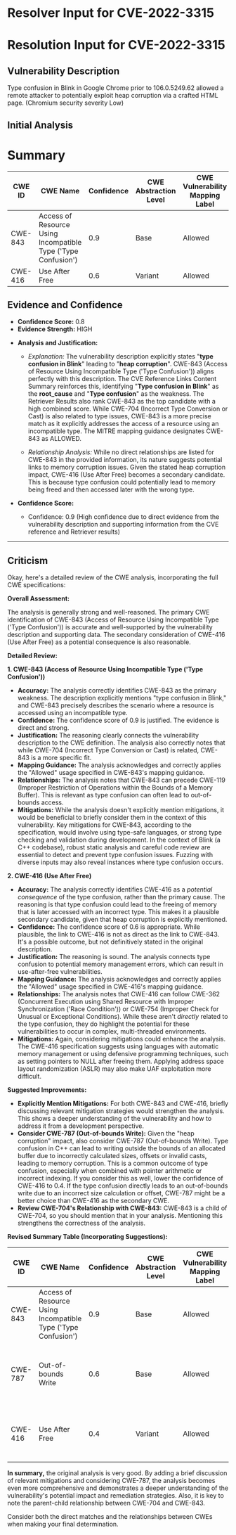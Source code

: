 # Resolver Input for CVE-2022-3315

# Resolution Input for CVE-2022-3315

## Vulnerability Description
Type confusion in Blink in Google Chrome prior to 106.0.5249.62 allowed a remote attacker to potentially exploit heap corruption via a crafted HTML page. (Chromium security severity Low)

## Initial Analysis
# Summary
| CWE ID | CWE Name | Confidence | CWE Abstraction Level | CWE Vulnerability Mapping Label | CWE-Vulnerability Mapping Notes |
|---|---|---|---|---|---|
| CWE-843 | Access of Resource Using Incompatible Type ('Type Confusion') | 0.9 | Base | Allowed | Primary CWE |
| CWE-416 | Use After Free | 0.6 | Variant | Allowed | Secondary Candidate |

## Evidence and Confidence

*   **Confidence Score:** 0.8
*   **Evidence Strength:** HIGH

- **Analysis and Justification:**  
  - *Explanation:* The vulnerability description explicitly states "**type confusion in Blink**" leading to "**heap corruption**". CWE-843 (Access of Resource Using Incompatible Type ('Type Confusion')) aligns perfectly with this description. The CVE Reference Links Content Summary reinforces this, identifying "**Type confusion in Blink**" as the **root_cause** and "**Type confusion**" as the weakness. The Retriever Results also rank CWE-843 as the top candidate with a high combined score. While CWE-704 (Incorrect Type Conversion or Cast) is also related to type issues, CWE-843 is a more precise match as it explicitly addresses the access of a resource using an incompatible type. The MITRE mapping guidance designates CWE-843 as ALLOWED.

  - *Relationship Analysis:* While no direct relationships are listed for CWE-843 in the provided information, its nature suggests potential links to memory corruption issues. Given the stated heap corruption impact, CWE-416 (Use After Free) becomes a secondary candidate. This is because type confusion could potentially lead to memory being freed and then accessed later with the wrong type.

- **Confidence Score:**  
  - Confidence: 0.9 (High confidence due to direct evidence from the vulnerability description and supporting information from the CVE reference and Retriever results)

---

## Criticism
Okay, here's a detailed review of the CWE analysis, incorporating the full CWE specifications:

**Overall Assessment:**

The analysis is generally strong and well-reasoned. The primary CWE identification of CWE-843 (Access of Resource Using Incompatible Type ('Type Confusion')) is accurate and well-supported by the vulnerability description and supporting data. The secondary consideration of CWE-416 (Use After Free) as a potential consequence is also reasonable.

**Detailed Review:**

**1. CWE-843 (Access of Resource Using Incompatible Type ('Type Confusion'))**

*   **Accuracy:**  The analysis correctly identifies CWE-843 as the primary weakness. The description explicitly mentions "type confusion in Blink," and CWE-843 precisely describes the scenario where a resource is accessed using an incompatible type.
*   **Confidence:** The confidence score of 0.9 is justified. The evidence is direct and strong.
*   **Justification:** The reasoning clearly connects the vulnerability description to the CWE definition.  The analysis also correctly notes that while CWE-704 (Incorrect Type Conversion or Cast) is related, CWE-843 is a more specific fit.
*   **Mapping Guidance:** The analysis acknowledges and correctly applies the "Allowed" usage specified in CWE-843's mapping guidance.
*   **Relationships:** The analysis notes that CWE-843 can precede CWE-119 (Improper Restriction of Operations within the Bounds of a Memory Buffer). This is relevant as type confusion can often lead to out-of-bounds access.
*   **Mitigations:** While the analysis doesn't explicitly mention mitigations, it would be beneficial to briefly consider them in the context of this vulnerability.  Key mitigations for CWE-843, according to the specification, would involve using type-safe languages, or strong type checking and validation during development.  In the context of Blink (a C++ codebase), robust static analysis and careful code review are essential to detect and prevent type confusion issues. Fuzzing with diverse inputs may also reveal instances where type confusion occurs.

**2. CWE-416 (Use After Free)**

*   **Accuracy:**  The analysis correctly identifies CWE-416 as a *potential consequence* of the type confusion, rather than the primary cause.  The reasoning is that type confusion could lead to the freeing of memory that is later accessed with an incorrect type. This makes it a plausible secondary candidate, given that heap corruption is explicitly mentioned.
*   **Confidence:** The confidence score of 0.6 is appropriate. While plausible, the link to CWE-416 is not as direct as the link to CWE-843. It's a possible outcome, but not definitively stated in the original description.
*   **Justification:**  The reasoning is sound. The analysis connects type confusion to potential memory management errors, which can result in use-after-free vulnerabilities.
*   **Mapping Guidance:** The analysis acknowledges and correctly applies the "Allowed" usage specified in CWE-416's mapping guidance.
*   **Relationships:** The analysis notes that CWE-416 can follow CWE-362 (Concurrent Execution using Shared Resource with Improper Synchronization ('Race Condition')) or CWE-754 (Improper Check for Unusual or Exceptional Conditions). While these aren't *directly* related to the type confusion, they do highlight the potential for these vulnerabilities to occur in complex, multi-threaded environments.
*   **Mitigations:**  Again, considering mitigations could enhance the analysis. The CWE-416 specification suggests using languages with automatic memory management or using defensive programming techniques, such as setting pointers to NULL after freeing them. Applying address space layout randomization (ASLR) may also make UAF exploitation more difficult.

**Suggested Improvements:**

*   **Explicitly Mention Mitigations:** For both CWE-843 and CWE-416, briefly discussing relevant mitigation strategies would strengthen the analysis.  This shows a deeper understanding of the vulnerability and how to address it from a development perspective.
*   **Consider CWE-787 (Out-of-bounds Write):** Given the "heap corruption" impact, also consider CWE-787 (Out-of-bounds Write). Type confusion in C++ can lead to writing outside the bounds of an allocated buffer due to incorrectly calculated sizes, offsets or invalid casts, leading to memory corruption.  This is a common outcome of type confusion, especially when combined with pointer arithmetic or incorrect indexing. If you consider this as well, lower the confidence of CWE-416 to 0.4. If the type confusion directly leads to an out-of-bounds write due to an incorrect size calculation or offset, CWE-787 might be a better choice than CWE-416 as the secondary CWE.
*   **Review CWE-704's Relationship with CWE-843:** CWE-843 is a child of CWE-704, so you should mention that in your analysis. Mentioning this strengthens the correctness of the analysis.

**Revised Summary Table (Incorporating Suggestions):**

| CWE ID | CWE Name | Confidence | CWE Abstraction Level | CWE Vulnerability Mapping Label | CWE-Vulnerability Mapping Notes |
|---|---|---|---|---|---|
| CWE-843 | Access of Resource Using Incompatible Type ('Type Confusion') | 0.9 | Base | Allowed | Primary CWE |
| CWE-787 | Out-of-bounds Write | 0.6 | Base | Allowed | Secondary Candidate 1, resulting from type confusion and heap corruption. |
| CWE-416 | Use After Free | 0.4 | Variant | Allowed | Secondary Candidate 2, a potential consequence of memory corruption. |

**In summary,** the original analysis is very good. By adding a brief discussion of relevant mitigations and considering CWE-787, the analysis becomes even more comprehensive and demonstrates a deeper understanding of the vulnerability's potential impact and remediation strategies. Also, it is key to note the parent-child relationship between CWE-704 and CWE-843.

Consider both the direct matches and the relationships between CWEs
when making your final determination.
        